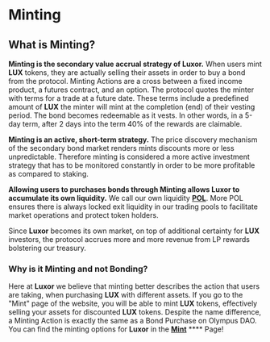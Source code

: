 # Minting

## What is Minting? <a href="#what-is-minting" id="what-is-minting"></a>

**Minting is the secondary value accrual strategy of Luxor.** When users mint **LUX** tokens, they are actually selling their assets in order to buy a bond from the protocol. Minting Actions are a cross between a fixed income product, a futures contract, and an option. The protocol quotes the minter with terms for a trade at a future date. These terms include a predefined amount of **LUX** the minter will mint at the completion (end) of their vesting period. The bond becomes redeemable as it vests. In other words, in a 5-day term, after 2 days into the term 40% of the rewards are claimable.

**Minting is an active, short-term strategy.** The price discovery mechanism of the secondary bond market renders mints discounts more or less unpredictable. Therefore minting is considered a more active investment strategy that has to be monitored constantly in order to be more profitable as compared to staking.

**Allowing users to purchases bonds through Minting allows Luxor to accumulate its own liquidity.** We call our own liquidity [**POL**](../resources/glossary.md#pol). More POL ensures there is always locked exit liquidity in our trading pools to facilitate market operations and protect token holders.&#x20;

Since **Luxor** becomes its own market, on top of additional certainty for **LUX** investors, the protocol accrues more and more revenue from LP rewards bolstering our treasury.

### Why is it Minting and not Bonding? <a href="#why-is-it-minting-and-not-bonding" id="why-is-it-minting-and-not-bonding"></a>

Here at **Luxor** we believe that minting better describes the action that users are taking, when purchasing **LUX** with different assets. If you go to the "Mint" page of the website, you will be able to mint **LUX** tokens, effectively selling your assets for discounted **LUX** tokens. Despite the name difference, a Minting Action is exactly the same as a Bond Purchase on Olympus DAO. You can find the minting options for **Luxor** in the [**Mint**](https://soul.sh/luxor) **** Page!
